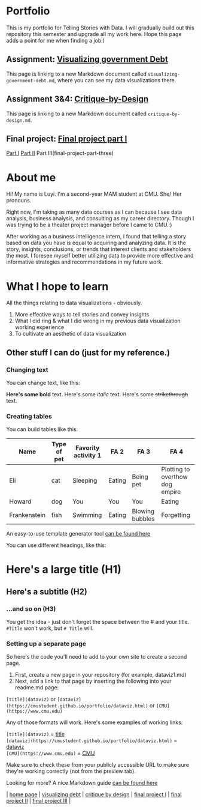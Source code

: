 # Portfolio
This is my portfolio for Telling Stories with Data. I will gradually build out this repository this semester and upgrade all my work here. 
Hope this page adds a point for me when finding a job:)

## Assignment: [Visualizing government Debt](visualizing-government-debt)
This page is linking to a new Markdown document called `visualizing-government-debt.md`, where you can see my data visualizations there.

## Assignment 3&4: [Critique-by-Design](critique-by-design)
This page is linking to a new Markdown document called `critique-by-design.md`.  

## Final project: [Final project part I](final-project-part-one)
[Part I](final-project-part-one)
[Part II](final-project-part-two)
Part III(final-project-part-three)


# About me
Hi! 
My name is Luyi.
I'm a second-year MAM student at CMU.
She/ Her pronouns.

Right now, I'm taking as many data courses as I can because I see data analysis, business analysis, and consulting as my career directory. Though I was trying to be a theater project manager before I came to CMU.:)

After working as a business intelligence intern, I found that telling a story based on data you have is equal to acquiring and analyzing data. It is the story, insights, conclusions, or trends that interest clients and stakeholders the most. I foresee myself better utilizing data to provide more effective and informative strategies and recommendations in my future work.


# What I hope to learn
All the things relating to data visualizations - obviously. 

1. More effective ways to tell stories and convey insights
2. What I did ring & what I did wrong in my previous data visualization working experience
3. To cultivate an aesthetic of data visualization





## Other stuff I can do (just for my reference.)

### Changing text

You can change text, like this: 

**Here's some bold** text.  Here's some *italic* text. Here's some ~~strikethrough~~ text. 

### Creating tables

You can build tables like this: 

| Name         | Type of pet | Favority activity 1 | FA 2   | FA 3            | FA 4                                |
|--------------|-------------|---------------------|--------|-----------------|-------------------------------------|
| Eli          | cat         | Sleeping            | Eating | Being pet       | Plotting to overthow dog empire     |
| Howard       | dog         | You                 | You    | You             | Eating                              |
| Frankenstein | fish        | Swimming            | Eating | Blowing bubbles | Forgetting                          |

An easy-to-use template generator tool [can be found here](https://www.tablesgenerator.com/markdown_tables)

You can use different headings, like this: 

# Here's a large title (H1)
## Here's a subtitle (H2)
### ...and so on (H3)
You get the idea - just don't forget the space between the # and your title.  `#Title` won't work, but `# Title` will. 

### Setting up a separate page

So here's the code you'll need to add to your own site to create a second page. 

1. First, create a new page in your repository (for example, dataviz1.md)
2. Next, add a link to that page by inserting the following into your readme.md page:

`[title](dataviz)` or `[dataviz](https://cmustudent.github.io/portfolio/dataviz.html)` or `[CMU](https://www.cmu.edu)`

Any of those formats will work. Here's some examples of working links: 

`[title](dataviz)` = [title](dataviz)  
`[dataviz](https://cmustudent.github.io/portfolio/dataviz.html)` = [dataviz](https://cmustudent.github.io/portfolio/dataviz.html)  
`[CMU](https://www.cmu.edu)` = [CMU](https://www.cmu.edu)   

Make sure to check these from your publicly accessible URL to make sure they're working correctly (not from the preview tab). 

Looking for more?  A nice Markdown guide [can be found here](https://www.markdownguide.org/cheat-sheet/)

| [home page](https://cmustudent.github.io/tswd-portfolio-templates/) | [visualizing debt](visualizing-government-debt) | [critique by design](critique-by-design) | [final project I](final-project-part-one) | [final project II](final-project-part-two) | [final project III](final-project-part-three) |

